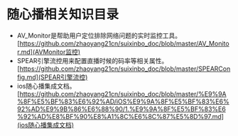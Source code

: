 # 随心播相关知识目录

* AV\_Monitor是帮助用户定位排除网络问题的实时监控工具。    
[https://github.com/zhaoyang21cn/suixinbo_doc/blob/master/AV_Monitor.md](AVMonitor监控)    
* SPEAR引擎流控用来配置直播时候的码率等相关属性。    
[https://github.com/zhaoyang21cn/suixinbo_doc/blob/master/SPEARConfig.md](SPEAR引擎流控)    
* ios随心播集成文档。    
[https://github.com/zhaoyang21cn/suixinbo_doc/blob/master/%E9%9A%8F%E5%BF%83%E6%92%AD/iOS%E9%9A%8F%E5%BF%83%E6%92%AD%E9%9B%86%E6%88%90/1.%E9%9A%8F%E5%BF%83%E6%92%AD%E8%BF%90%E8%A1%8C%E6%8C%87%E5%8D%97.md](ios随心播集成文档)
